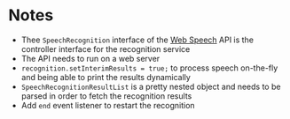 # Notes

- Thee `SpeechRecognition` interface of the [Web Speech](https://developer.mozilla.org/en-US/docs/Web/API/Web_Speech_API) API is the controller interface for the recognition service
- The API needs to run on a web server
- `recognition.setInterimResults = true;` to process speech on-the-fly and being able to print the results dynamically
- `SpeechRecognitionResultList` is a pretty nested object and needs to be parsed in order to fetch the recognition results
- Add `end` event listener to restart the recognition
